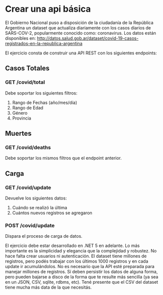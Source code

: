 # Crear una api básica

El Gobierno Nacional puso a disposición de la ciudadanía de la República Argentina un dataset
que actualiza diariamente con los casos diarios de SARS-COV-2, popularmente conocido
como: coronavirus.
Los datos están disponibles en:
http://datos.salud.gob.ar/dataset/covid-19-casos-registrados-en-la-republica-argentina

El ejercicio consta de construir una API REST con los siguientes endpoints:

## Casos Totales

### GET /covid/total
Debe soportar los siguientes filtros:
1) Rango de Fechas (año/mes/día)
2) Rango de Edad
3) Género
4) Provincia

## Muertes

### GET /covid/deaths
Debe soportar los mismos filtros que el endpoint anterior.

## Carga

### GET /covid/update
Devuelve los siguientes datos:
1) Cuándo se realizó la última
2) Cuántos nuevos registros se agregaron

### POST /covid/update
Dispara el proceso de carga de datos.

El ejercicio debe estar desarrollado en .NET 5 en adelante. Lo más importante es la simplicidad y elegancia
que la complejidad y robustez.
No hace falta crear usuarios ni autenticación.
El dataset tiene millones de registros, pero podés trabajar con los últimos 1000 registros y en
cada update ir acumulándolos. No es necesario que la API esté preparada para manejar
millones de registros.
Sí deben persistir los datos de alguna forma, pero pueden bajarse a disco de la forma que te
resulte más sencilla (ya sea en un JSON, CSV, sqlite, rdbms, etc). Tené presente que el CSV
del dataset tiene mucha más data de la que necesitás.

